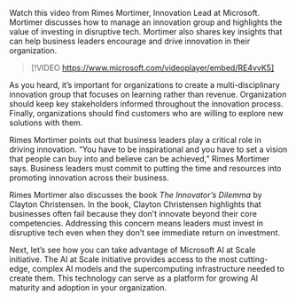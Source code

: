 Watch this video from Rimes Mortimer, Innovation Lead at Microsoft. Mortimer discusses how to manage an innovation group and highlights the value of investing in disruptive tech. Mortimer also shares key insights that can help business leaders encourage and drive innovation in their organization.

> [!VIDEO https://www.microsoft.com/videoplayer/embed/RE4vvK5]

As you heard, it’s important for organizations to create a multi-disciplinary innovation group that focuses on learning rather than revenue. Organization should keep key stakeholders informed throughout the innovation process. Finally, organizations should find customers who are willing to explore new solutions with them.

Rimes Mortimer points out that business leaders play a critical role in driving innovation. “You have to be inspirational and you have to set a vision that people can buy into and believe can be achieved,” Rimes Mortimer says. Business leaders must commit to putting the time and resources into promoting innovation across their business.

Rimes Mortimer also discusses the book *The Innovator’s Dilemma* by Clayton Christensen. In the book, Clayton Christensen highlights that businesses often fail because they don’t innovate beyond their core competencies. Addressing this concern means leaders must invest in disruptive tech even when they don’t see immediate return on investment.

Next, let’s see how you can take advantage of Microsoft AI at Scale initiative. The AI at Scale initiative provides access to the most cutting-edge, complex AI models and the supercomputing infrastructure needed to create them. This technology can serve as a platform for growing AI maturity and adoption in your organization.

